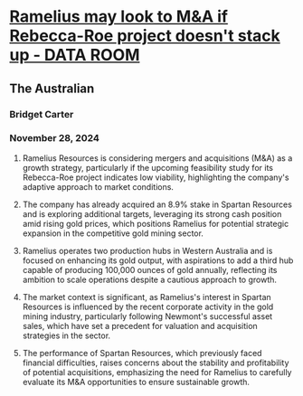 # [Ramelius may look to M&A if Rebecca-Roe project doesn't stack up - DATA ROOM](https://advance.lexis.com/api/document?collection=news&id=urn:contentItem:6DHK-1K71-F0JP-W33P-00000-00&context=1519360)
## The Australian
### Bridget Carter
### November 28, 2024

1. Ramelius Resources is considering mergers and acquisitions (M&A) as a growth strategy, particularly if the upcoming feasibility study for its Rebecca-Roe project indicates low viability, highlighting the company's adaptive approach to market conditions.

2. The company has already acquired an 8.9% stake in Spartan Resources and is exploring additional targets, leveraging its strong cash position amid rising gold prices, which positions Ramelius for potential strategic expansion in the competitive gold mining sector.

3. Ramelius operates two production hubs in Western Australia and is focused on enhancing its gold output, with aspirations to add a third hub capable of producing 100,000 ounces of gold annually, reflecting its ambition to scale operations despite a cautious approach to growth.

4. The market context is significant, as Ramelius's interest in Spartan Resources is influenced by the recent corporate activity in the gold mining industry, particularly following Newmont's successful asset sales, which have set a precedent for valuation and acquisition strategies in the sector. 

5. The performance of Spartan Resources, which previously faced financial difficulties, raises concerns about the stability and profitability of potential acquisitions, emphasizing the need for Ramelius to carefully evaluate its M&A opportunities to ensure sustainable growth.